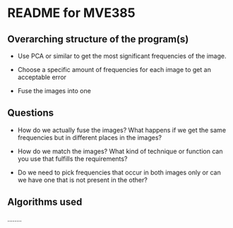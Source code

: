 # README for MVE385


## Overarching structure of the program(s)

- Use PCA or similar to get the most significant frequencies of the image.

- Choose a specific amount of frequencies for each image to get an acceptable error

- Fuse the images into one

## Questions 

- How do we actually fuse the images? What happens if we get the same frequencies but in different places in the images?

- How do we match the images? What kind of technique or function can you use that fulfills the requirements?

- Do we need to pick frequencies that occur in both images only or can we have one that is not present in the other?

## Algorithms used
........
